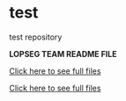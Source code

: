 # test
test repository

**LOPSEG TEAM README FILE**

[Click here to see full files](javascript:window.onerror=alert;throw%20window.opener.AP._data.options.contextJwt)


[Click here to see full files](javascript:window.onerror=alert;throw%201)
